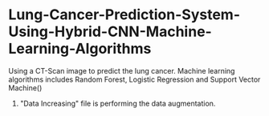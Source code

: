 # Lung-Cancer-Prediction-System-Using-Hybrid-CNN-Machine-Learning-Algorithms
Using a CT-Scan image to predict the lung cancer. Machine learning algorithms includes Random Forest, Logistic Regression and Support Vector Machine()
1. "Data Increasing" file is performing the data augmentation. 
